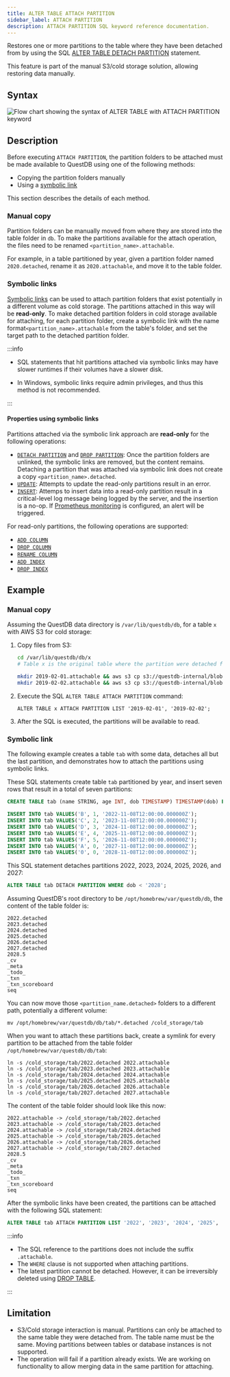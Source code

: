 ```yaml
---
title: ALTER TABLE ATTACH PARTITION
sidebar_label: ATTACH PARTITION
description: ATTACH PARTITION SQL keyword reference documentation.
---
```


Restores one or more partitions to the table where they have been detached from
by using the SQL
[ALTER TABLE DETACH PARTITION](/docs/reference/sql/alter-table-detach-partition/)
statement.

This feature is part of the manual S3/cold storage solution, allowing restoring
data manually.

## Syntax

![Flow chart showing the syntax of ALTER TABLE with ATTACH PARTITION keyword](/img/docs/diagrams/alterTableAttachPartition.svg)

## Description

Before executing `ATTACH PARTITION`, the partition folders to be attached must
be made available to QuestDB using one of the following methods:

- Copying the partition folders manually
- Using a [symbolic link](https://en.wikipedia.org/wiki/Symbolic_link)

This section describes the details of each method.

### Manual copy

Partition folders can be manually moved from where they are stored into the
table folder in `db`. To make the partitions available for the attach operation,
the files need to be renamed `<partition_name>.attachable`.

For example, in a table partitioned by year, given a partition folder named
`2020.detached`, rename it as `2020.attachable`, and move it to the table
folder.

### Symbolic links

[Symbolic links](https://en.wikipedia.org/wiki/Symbolic_link) can be used to
attach partition folders that exist potentially in a different volume as cold
storage. The partitions attached in this way will be **read-only**. To make
detached partition folders in cold storage available for attaching, for each
partition folder, create a symbolic link with the name
format`<partition_name>.attachable` from the table's folder, and set the target
path to the detached partition folder.

:::info

- SQL statements that hit partitions attached via symbolic links may have slower
  runtimes if their volumes have a slower disk.

- In Windows, symbolic links require admin privileges, and thus this method is
  not recommended.

:::

#### Properties using symbolic links

Partitions attached via the symbolic link approach are **read-only** for the
following operations:

- [`DETACH PARTITION`](/docs/reference/sql/alter-table-detach-partition/) and
  [`DROP PARTITION`](/docs/reference/sql/alter-table-drop-partition/): Once the
  partition folders are unlinked, the symbolic links are removed, but the
  content remains. Detaching a partition that was attached via symbolic link
  does not create a copy `<partition_name>.detached`.
- [`UPDATE`](/docs/reference/sql/update/): Attempts to update the read-only
  partitions result in an error.
- [`INSERT`](/docs/reference/sql/insert/): Attemps to insert data into a
  read-only partition result in a critical-level log message being logged by the server, and the insertion is a no-op.
  If [Prometheus monitoring](/docs/third-party-tools/prometheus/) is configured, an
  alert will be triggered.

For read-only partitions, the following operations are supported:

- [`ADD COLUMN`](/docs/reference/sql/alter-table-add-column/)
- [`DROP COLUMN`](/docs/reference/sql/alter-table-drop-column/)
- [`RENAME COLUMN`](/docs/reference/sql/alter-table-rename-column/)
- [`ADD INDEX`](/docs/reference/sql/alter-table-alter-column-add-index/)
- [`DROP INDEX`](/docs/reference/sql/alter-table-alter-column-drop-index/)

## Example

### Manual copy

Assuming the QuestDB data directory is `/var/lib/questdb/db`, for a table `x`
with AWS S3 for cold storage:

1. Copy files from S3:

   ```bash
   cd /var/lib/questdb/db/x
   # Table x is the original table where the partition were detached from.

   mkdir 2019-02-01.attachable && aws s3 cp s3://questdb-internal/blobs/20190201.tar.gz - | tar xvfz - -C 2019-02-01.attachable --strip-components 1
   mkdir 2019-02-02.attachable && aws s3 cp s3://questdb-internal/blobs/20190202.tar.gz - | tar xvfz - -C 2019-02-01.attachable --strip-components 1
   ```

2. Execute the SQL `ALTER TABLE ATTACH PARTITION` command:

   ```questdb-sql
   ALTER TABLE x ATTACH PARTITION LIST '2019-02-01', '2019-02-02';
   ```

3. After the SQL is executed, the partitions will be available to read.

### Symbolic link

The following example creates a table `tab` with some data, detaches all but the
last partition, and demonstrates how to attach the partitions using symbolic
links.

These SQL statements create table `tab` partitioned by year, and insert seven
rows that result in a total of seven partitions:

```sql
CREATE TABLE tab (name STRING, age INT, dob TIMESTAMP) TIMESTAMP(dob) PARTITION BY YEAR;

INSERT INTO tab VALUES('B', 1, '2022-11-08T12:00:00.000000Z');
INSERT INTO tab VALUES('C', 2, '2023-11-08T12:00:00.000000Z');
INSERT INTO tab VALUES('D', 3, '2024-11-08T12:00:00.000000Z');
INSERT INTO tab VALUES('E', 4, '2025-11-08T12:00:00.000000Z');
INSERT INTO tab VALUES('F', 5, '2026-11-08T12:00:00.000000Z');
INSERT INTO tab VALUES('A', 0, '2027-11-08T12:00:00.000000Z');
INSERT INTO tab VALUES('0', 0, '2028-11-08T12:00:00.000000Z');
```

This SQL statement detaches partitions 2022, 2023, 2024, 2025, 2026, and 2027:

```sql
ALTER TABLE tab DETACH PARTITION WHERE dob < '2028';
```

Assuming QuestDB's root directory to be `/opt/homebrew/var/questdb/db`, the
content of the table folder is:

```shell
2022.detached
2023.detached
2024.detached
2025.detached
2026.detached
2027.detached
2028.5
_cv
_meta
_todo_
_txn
_txn_scoreboard
seq
```

You can now move those `<partition_name.detached>` folders to a different path,
potentially a different volume:

```shell
mv /opt/homebrew/var/questdb/db/tab/*.detached /cold_storage/tab
```

When you want to attach these partitions back, create a symlink for every
partition to be attached from the table folder
`/opt/homebrew/var/questdb/db/tab`:

```shell
ln -s /cold_storage/tab/2022.detached 2022.attachable
ln -s /cold_storage/tab/2023.detached 2023.attachable
ln -s /cold_storage/tab/2024.detached 2024.attachable
ln -s /cold_storage/tab/2025.detached 2025.attachable
ln -s /cold_storage/tab/2026.detached 2026.attachable
ln -s /cold_storage/tab/2027.detached 2027.attachable
```

The content of the table folder should look like this now:

```shell
2022.attachable -> /cold_storage/tab/2022.detached
2023.attachable -> /cold_storage/tab/2023.detached
2024.attachable -> /cold_storage/tab/2024.detached
2025.attachable -> /cold_storage/tab/2025.detached
2026.attachable -> /cold_storage/tab/2026.detached
2027.attachable -> /cold_storage/tab/2027.detached
2028.5
_cv
_meta
_todo_
_txn
_txn_scoreboard
seq
```

After the symbolic links have been created, the partitions can be attached with
the following SQL statement:

```sql
ALTER TABLE tab ATTACH PARTITION LIST '2022', '2023', '2024', '2025', '2026', '2027';
```

:::info

- The SQL reference to the partitions does not include the suffix `.attachable`.
- The `WHERE` clause is not supported when attaching partitions.
- The latest partition cannot be detached. However, it can be irreversibly
  deleted using [DROP TABLE](/docs/reference/sql/drop/).

:::

## Limitation

- S3/Cold storage interaction is manual. Partitions can only be attached to the
  same table they were detached from. The table name must be the same. Moving
  partitions between tables or database instances is not supported.
- The operation will fail if a partition already exists. We are working on
  functionality to allow merging data in the same partition for attaching.
